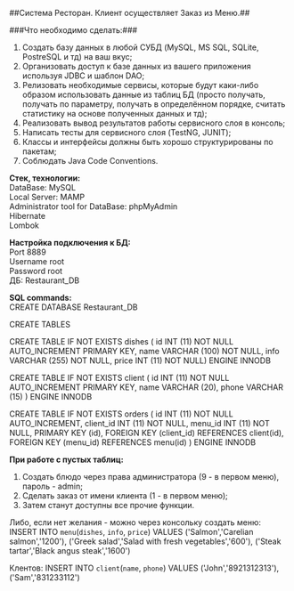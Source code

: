 ##Система Ресторан. Клиент осуществляет Заказ из Меню.##

###Что необходимо сделать:###

1. Создать базу данных в любой СУБД (MySQL, MS SQL, SQLite, PostreSQL и тд) на ваш вкус;
2. Организовать доступ к базе данных из вашего приложения используя JDBC и шаблон DAO;
3. Релизовать необходимые сервисы, которые будут каки-либо образом использовать данные из таблиц БД (просто получать, получать по параметру, получать в определённом порядке, считать статистику на основе полученных данных и тд);
4. Реализовать вывод результатов работы сервисного слоя в консоль;
5. Написать тесты для сервисного слоя (TestNG, JUNIT);
6. Классы и интерфейсы должны быть хорошо структурированы по пакетам;
7. Соблюдать Java Code Conventions.  

**Стек, технологии:**   
DataBase: MySQL  
Local Server: MAMP  
Administrator tool for DataBase:  phpMyAdmin  
Hibernate  
Lombok

**Настройка подключения к БД:**  
Port 8889  
Username	root  
Password	root  
ДБ: Restaurant_DB  

**SQL commands:**  
CREATE DATABASE Restaurant_DB

CREATE TABLES

CREATE TABLE IF NOT EXISTS dishes (
id INT (11) NOT NULL AUTO_INCREMENT PRIMARY KEY,
name VARCHAR (100) NOT NULL,
info VARCHAR (255) NOT NULL,
price INT (11) NOT NULL)
ENGINE INNODB

CREATE TABLE IF NOT EXISTS client (
id INT (11) NOT NULL AUTO_INCREMENT PRIMARY KEY,
name VARCHAR (20),
phone VARCHAR (15)
)
ENGINE INNODB

CREATE TABLE IF NOT EXISTS orders (
id INT (11) NOT NULL AUTO_INCREMENT,
client_id INT (11) NOT NULL,
menu_id INT (11) NOT NULL,
PRIMARY KEY (id),
FOREIGN KEY (client_id) REFERENCES client(id),
FOREIGN KEY (menu_id) REFERENCES menu(id)
)
ENGINE INNODB

**При работе с пустых таблиц:**
1. Создать блюдо через права администратора (9 - в первом меню), пароль - admin;
2. Сделать заказ от имени клиента (1 - в первом меню);
3. Затем станут доступны все прочие функции.

Либо, если нет желания - можно через консольку создать меню:
INSERT INTO `menu`(`dishes`, `info`, `price`) VALUES ('Salmon','Carelian salmon','1200'), ('Greek salad','Salad with fresh vegetables','600'), ('Steak tartar','Black angus steak','1600')

Клентов:
INSERT INTO `client`(`name`, `phone`) VALUES ('John','8921312313'), ('Sam','831233112')


